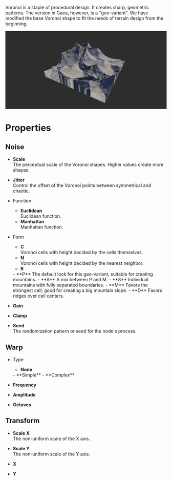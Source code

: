 


Voronoi is a staple of procedural design. It creates sharp, geometric patterns. The version in Gaea, however, is a "geo-variant". We have modified the base Voronoi shape to fit the needs of terrain design from the beginning.

![](/images/ref/Voronoi/Voronoi.webp)



# Properties


## Noise

- **Scale**  
  The perceptual scale of the Voronoi shapes. Higher values create more shapes.
- **Jitter**  
  Control the offset of the Voronoi points between symmetrical and chaotic.
- Function
  - **Euclidean**  
  Euclidean function.
  - **Manhattan**  
  Manhattan function.
- Form
  - **C**  
  Voronoi cells with height decided by the cells themselves.
  - **N**  
  Voronoi cells with height decided by the nearest neighbor.
  - **R**  
  <desc>
  - **P**  
  The default look for this geo-variant, suitable for creating mountains.
  - **A**  
  A mix between P and M.
  - **S**  
  Individual mountains with fully separated boundaries.
  - **M**  
  Favors the strongest cell; good for creating a big mountain slope.
  - **D**  
  Favors ridges over cell centers.
- **Gain**  
  
- **Clamp**  
  
- **Seed**  
  The randomization pattern or seed for the node's process.

## Warp

- Type
  - **None**  
  <desc>
  - **Simple**  
  <desc>
  - **Complex**  
  <desc>
- **Frequency**  
  
- **Amplitude**  
  
- **Octaves**  
  

## Transform

- **Scale X**  
  The non-uniform scale of the X axis.
- **Scale Y**  
  The non-uniform scale of the Y axis.
- **X**  
  
- **Y**  
  




